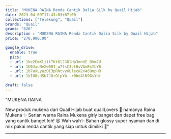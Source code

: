 ```yaml
---
title: "MUKENA RAINA Renda Cantik Dalia Silk by Quail Hijab"
date: 2023-04-09T17:43:03+07:00
collections: ["Telekung", "Quail"]
brands: "Quail"
grams: "620"
description : "MUKENA RAINA Renda Cantik Dalia Silk by Quail Hijab"
price: "270,000.00"

google_drive:
  enable: true
  pics:
  - url: 1ke2EmXliitTKt6lJG8lHp3mnUE_DVm7U
  - url: 1U0JxoNeXw00I_w7lsC3ct6vVAmExIbY6
  - url: 1b7aXLyazOI3pRNtvy6UlecN2xA69npHR
  - url: 1kIU8sdSb7JOrOlpYb--r0hd4lN9GsYhf

draft: false
---
```


"MUKENA RAINA 

New produk mukena dari Quail Hijab buat quailLovers 🥰 namanya Raina Mukena ✨ Serian warna Raina Mukena girly banget dan dapet free bag yang cantik banget loh! 😍
Wah wah✨ Bahan glossy super nyaman dan di mix pakai renda cantik yang siap untuk dimiliki 💜"


----    
 
